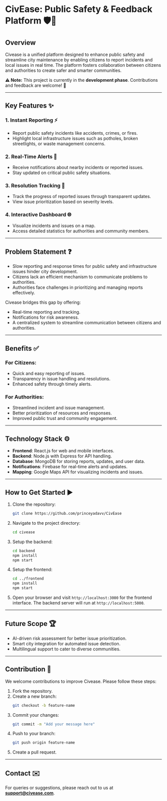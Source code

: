 
# CivEase: Public Safety & Feedback Platform 🛡️📢

## Overview
Civease is a unified platform designed to enhance public safety and streamline city maintenance by enabling citizens to report incidents and local issues in real time. The platform fosters collaboration between citizens and authorities to create safer and smarter communities.

**⚠️ Note:** This project is currently in the **development phase**. Contributions and feedback are welcome! 🚀

---

## Key Features ✨

### 1. Instant Reporting ⚡
- Report public safety incidents like accidents, crimes, or fires.
- Highlight local infrastructure issues such as potholes, broken streetlights, or waste management concerns.

### 2. Real-Time Alerts 📢
- Receive notifications about nearby incidents or reported issues.
- Stay updated on critical public safety situations.

### 3. Resolution Tracking 🔄
- Track the progress of reported issues through transparent updates.
- View issue prioritization based on severity levels.

### 4. Interactive Dashboard 🌐
- Visualize incidents and issues on a map.
- Access detailed statistics for authorities and community members.

---

## Problem Statement ❓
- Slow reporting and response times for public safety and infrastructure issues hinder city development.
- Citizens lack an efficient mechanism to communicate problems to authorities.
- Authorities face challenges in prioritizing and managing reports effectively.

Civease bridges this gap by offering:
- Real-time reporting and tracking.
- Notifications for risk awareness.
- A centralized system to streamline communication between citizens and authorities.

---

## Benefits ✅

### For Citizens:
- Quick and easy reporting of issues.
- Transparency in issue handling and resolutions.
- Enhanced safety through timely alerts.

### For Authorities:
- Streamlined incident and issue management.
- Better prioritization of resources and responses.
- Improved public trust and community engagement.

---

## Technology Stack ⚙️
- **Frontend**: React.js for web and mobile interfaces.
- **Backend**: Node.js with Express for API handling.
- **Database**: MongoDB for storing reports, updates, and user data.
- **Notifications**: Firebase for real-time alerts and updates.
- **Mapping**: Google Maps API for visualizing incidents and issues.

---

## How to Get Started ▶️
1. Clone the repository:
   ```bash
   git clone https://github.com/princeyadavv/CivEase
   ```

2. Navigate to the project directory:
   ```bash
   cd civease
   ```

3. Setup the backend:
   ```bash
   cd backend
   npm install
   npm start
   ```

4. Setup the frontend:
   ```bash
   cd ../frontend
   npm install
   npm start
   ```

5. Open your browser and visit `http://localhost:3000` for the frontend interface. The backend server will run at `http://localhost:5000`.

---

## Future Scope 🏆
- AI-driven risk assessment for better issue prioritization.
- Smart city integration for automated issue detection.
- Multilingual support to cater to diverse communities.

---

## Contribution 🤝
We welcome contributions to improve Civease. Please follow these steps:
1. Fork the repository.
2. Create a new branch:
   ```bash
   git checkout -b feature-name
   ```
3. Commit your changes:
   ```bash
   git commit -m "Add your message here"
   ```
4. Push to your branch:
   ```bash
   git push origin feature-name
   ```
5. Create a pull request.

---

<!-- ## License 📢
Civease is licensed under the [MIT License](LICENSE).

--- -->

## Contact ✉️
For queries or suggestions, please reach out to us at **support@civease.com**.
